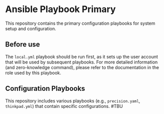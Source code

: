 # Ansible Playbook Primary

This repository contains the primary configuration playbooks for system setup and configuration.

## Before use
The `local.yml` playbook should be run first, as it sets up the user account that will be used by subsequent playbooks. 
For more detailed information (and zero-knowledge command), please refer to the documentation in the role used by this playbook.

## Configuration Playbooks

This repository includes various playbooks (e.g., `precision.yaml`, `thinkpad.yml`) that contain specific configurations.
#TBU
